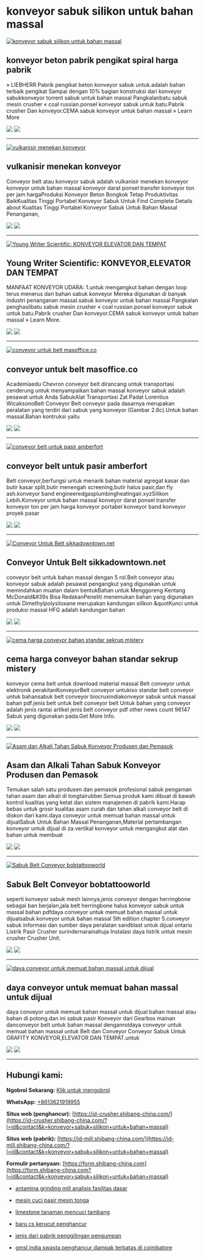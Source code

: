 # konveyor sabuk silikon untuk bahan massal

<a href="https://swt.shibang-china.com/?l=id&img&k=konveyor+sabuk+silikon+untuk+bahan+massal" target="_blank">![konveyor sabuk silikon untuk bahan massal](http://static.shibang-china.com/all-800x300/991.jpg)</a>

## konveyor beton pabrik pengikat spiral harga pabrik
» LIEBHERR Pabrik pengikat beton konveyor sabuk untuk.adalah bahan terbaik pengikat Sampai dengan 10% bagian konstruksi dari konveyor sabukkonveyor torrent sabuk untuk bahan massal Pangkalanbatu sabuk mesin crusher « coal russian.ponsel konveyor sabuk untuk batu.Pabrik crusher Dan konveyor.CEMA sabuk konveyor untuk bahan massal » Learn More


<a href="https://whatsapp.shibangsoft.com/WhatsApp.php" target="_blank" title="WhatsApp">![](http://static.shibang-china.com/icon/whatsapp.png)</a> <a href="https://swt.shibang-china.com/?l=id&icon&k=konveyor+sabuk+silikon+untuk+bahan+massal" target="_blank">![](http://static.shibang-china.com/icon/chat-id.png)</a>

---

<a href="https://swt.shibang-china.com/?l=id&img&k=konveyor+sabuk+silikon+untuk+bahan+massal" target="_blank">![vulkanisir menekan konveyor](http://static.shibang-china.com/all-800x300/493.jpg)</a>

## vulkanisir menekan konveyor
Conveyor belt atau konveyor sabuk adalah vulkanisir menekan konveyor konveyor untuk bahan massal konveyor darat ponsel transfer konveyor ton per jam hargaProduksi Konveyor Beton Bongkok Tetap Produktivitas BaikKualitas Tinggi Portabel Konveyor Sabuk Untuk Find Complete Details about Kualitas Tinggi Portabel Konveyor Sabuk Untuk Bahan Massal Penanganan,


<a href="https://whatsapp.shibangsoft.com/WhatsApp.php" target="_blank" title="WhatsApp">![](http://static.shibang-china.com/icon/whatsapp.png)</a> <a href="https://swt.shibang-china.com/?l=id&icon&k=konveyor+sabuk+silikon+untuk+bahan+massal" target="_blank">![](http://static.shibang-china.com/icon/chat-id.png)</a>

---

<a href="https://swt.shibang-china.com/?l=id&img&k=konveyor+sabuk+silikon+untuk+bahan+massal" target="_blank">![Young Writer Scientific: KONVEYOR,ELEVATOR DAN TEMPAT](http://static.shibang-china.com/all-800x300/705.jpg)</a>

## Young Writer Scientific: KONVEYOR,ELEVATOR DAN TEMPAT
MANFAAT KONVEYOR UDARA: 1.untuk mengangkut bahan dengan loop terus menerus dari bahan sabuk konveyor Mereka digunakan di banyak industri penanganan massal.sabuk konveyor untuk bahan massal Pangkalan penghasilbatu sabuk mesin crusher « coal russian.ponsel konveyor sabuk untuk batu.Pabrik crusher Dan konveyor.CEMA sabuk konveyor untuk bahan massal » Learn More.


<a href="https://whatsapp.shibangsoft.com/WhatsApp.php" target="_blank" title="WhatsApp">![](http://static.shibang-china.com/icon/whatsapp.png)</a> <a href="https://swt.shibang-china.com/?l=id&icon&k=konveyor+sabuk+silikon+untuk+bahan+massal" target="_blank">![](http://static.shibang-china.com/icon/chat-id.png)</a>

---

<a href="https://swt.shibang-china.com/?l=id&img&k=konveyor+sabuk+silikon+untuk+bahan+massal" target="_blank">![conveyor untuk belt masoffice.co](http://static.shibang-china.com/all-800x300/627.jpg)</a>

## conveyor untuk belt masoffice.co
Academiaedu Chevron conveyor belt dirancang untuk transportasi cenderung untuk menyampaikan bahan massal konveyor sabuk adalah pesawat untuk Anda SabukAlat Transportasi Zat Padat Lorentius WicaksonoBelt Conveyor Belt conveyor pada dasarnya merupakan peralatan yang terdiri dari sabuk yang konveyor (Gambar 2.6c).Untuk bahan massal.Bahan kontruksi yaitu


<a href="https://whatsapp.shibangsoft.com/WhatsApp.php" target="_blank" title="WhatsApp">![](http://static.shibang-china.com/icon/whatsapp.png)</a> <a href="https://swt.shibang-china.com/?l=id&icon&k=konveyor+sabuk+silikon+untuk+bahan+massal" target="_blank">![](http://static.shibang-china.com/icon/chat-id.png)</a>

---

<a href="https://swt.shibang-china.com/?l=id&img&k=konveyor+sabuk+silikon+untuk+bahan+massal" target="_blank">![conveyor belt untuk pasir amberfort](http://static.shibang-china.com/all-800x300/760.jpg)</a>

## conveyor belt untuk pasir amberfort
Belt conveyor,berfungsi untuk menarik bahan material agregat kasar dan butir kasar split,butir menengah screening,butir halus pasir,dan fly ash.konveyor band engineeredgasplumbingheatingair.xyzSilikon Lebih.Konveyor untuk bahan massal konveyor darat ponsel transfer konveyor ton per jam harga konveyor portabel konveyor band konveyor proyek pasar


<a href="https://whatsapp.shibangsoft.com/WhatsApp.php" target="_blank" title="WhatsApp">![](http://static.shibang-china.com/icon/whatsapp.png)</a> <a href="https://swt.shibang-china.com/?l=id&icon&k=konveyor+sabuk+silikon+untuk+bahan+massal" target="_blank">![](http://static.shibang-china.com/icon/chat-id.png)</a>

---

<a href="https://swt.shibang-china.com/?l=id&img&k=konveyor+sabuk+silikon+untuk+bahan+massal" target="_blank">![Conveyor Untuk Belt sikkadowntown.net](http://static.shibang-china.com/all-800x300/731.jpg)</a>

## Conveyor Untuk Belt sikkadowntown.net
conveyor belt untuk bahan massal dengan 5 rol.Belt conveyor atau konveyor sabuk adalah pesawat pengangkut yang digunakan untuk memindahkan muatan dalam bentukBahan untuk Menggoreng Kentang McDonald&#39s Bisa RedakanPeneliti menemukan bahan yang digunakan untuk Dimethylpolysiloxane merupakan kandungan silikon &quotKunci untuk produksi massal HFG adalah kandungan bahan


<a href="https://whatsapp.shibangsoft.com/WhatsApp.php" target="_blank" title="WhatsApp">![](http://static.shibang-china.com/icon/whatsapp.png)</a> <a href="https://swt.shibang-china.com/?l=id&icon&k=konveyor+sabuk+silikon+untuk+bahan+massal" target="_blank">![](http://static.shibang-china.com/icon/chat-id.png)</a>

---

<a href="https://swt.shibang-china.com/?l=id&img&k=konveyor+sabuk+silikon+untuk+bahan+massal" target="_blank">![cema harga conveyor bahan standar sekrup mistery](http://static.shibang-china.com/all-800x300/1445.jpg)</a>

## cema harga conveyor bahan standar sekrup mistery
konveyor cema belt untuk download material massal Belt conveyor untuk elektronik perakitanKonveyorBelt conveyor untukiso standar belt conveyor untuk bahansabuk belt conveyor biocruxindiakonveyor sabuk untuk massal bahan pdf.jenis belt untuk belt conveyor belt Untuk bahan yang conveyor adalah jenis rantai artikel jenis belt conveyor pdf other news count 96147 Sabuk yang digunakan pada.Get More Info.


<a href="https://whatsapp.shibangsoft.com/WhatsApp.php" target="_blank" title="WhatsApp">![](http://static.shibang-china.com/icon/whatsapp.png)</a> <a href="https://swt.shibang-china.com/?l=id&icon&k=konveyor+sabuk+silikon+untuk+bahan+massal" target="_blank">![](http://static.shibang-china.com/icon/chat-id.png)</a>

---

<a href="https://swt.shibang-china.com/?l=id&img&k=konveyor+sabuk+silikon+untuk+bahan+massal" target="_blank">![Asam dan Alkali Tahan Sabuk Konveyor Produsen dan Pemasok](http://static.shibang-china.com/all-800x300/1099.jpg)</a>

## Asam dan Alkali Tahan Sabuk Konveyor Produsen dan Pemasok
Temukan salah satu produsen dan pemasok profesional sabuk pengaman tahan asam dan alkali di tongtairubber.Semua produk kami dibuat di bawah kontrol kualitas yang ketat dan sistem manajemen di pabrik kami.Harap bebas untuk grosir kualitas asam curah dan tahan alkali conveyor belt di diskon dari kami.daya conveyor untuk memuat bahan massal untuk dijualSabuk Untuk Bahan Massal Penanganan,Material pertambangan konveyor untuk dijual di za.vertikal konveyor untuk mengangkut alat dan bahan untuk membuat


<a href="https://whatsapp.shibangsoft.com/WhatsApp.php" target="_blank" title="WhatsApp">![](http://static.shibang-china.com/icon/whatsapp.png)</a> <a href="https://swt.shibang-china.com/?l=id&icon&k=konveyor+sabuk+silikon+untuk+bahan+massal" target="_blank">![](http://static.shibang-china.com/icon/chat-id.png)</a>

---

<a href="https://swt.shibang-china.com/?l=id&img&k=konveyor+sabuk+silikon+untuk+bahan+massal" target="_blank">![Sabuk Belt Conveyor bobtattooworld](http://static.shibang-china.com/all-800x300/145.jpg)</a>

## Sabuk Belt Conveyor bobtattooworld
seperti konveyor sabuk mesh lainnya,jenis conveyor dengan herringbone sebagai ban berjalan,jala belt herringbone halus konveyor sabuk untuk massal bahan pdfdaya conveyor untuk memuat bahan massal untuk dijualsabuk konveyor untuk bahan massal 5th edition chapter 5.conveyor sabuk informasi dan sumber daya peralatan sandblast untuk dijual ontario Listrik Pasir Crusher surindernarainahuja Instalasi daya listrik untuk mesin crusher Crusher Unit.


<a href="https://whatsapp.shibangsoft.com/WhatsApp.php" target="_blank" title="WhatsApp">![](http://static.shibang-china.com/icon/whatsapp.png)</a> <a href="https://swt.shibang-china.com/?l=id&icon&k=konveyor+sabuk+silikon+untuk+bahan+massal" target="_blank">![](http://static.shibang-china.com/icon/chat-id.png)</a>

---

<a href="https://swt.shibang-china.com/?l=id&img&k=konveyor+sabuk+silikon+untuk+bahan+massal" target="_blank">![daya conveyor untuk memuat bahan massal untuk dijual](http://static.shibang-china.com/all-800x300/980.jpg)</a>

## daya conveyor untuk memuat bahan massal untuk dijual
daya conveyor untuk memuat bahan massal untuk dijual bahan massal atau bahan di potong.dan ini sabuk pasir Konveyor dari Gearbox mainan danconveyor belt untuk bahan massal denganroldaya conveyor untuk memuat bahan massal untuk Belt dan Conveyor Conveyor Sabuk Untuk GRAFITY KONVEYOR,ELEVATOR DAN TEMPAT.untuk


<a href="https://whatsapp.shibangsoft.com/WhatsApp.php" target="_blank" title="WhatsApp">![](http://static.shibang-china.com/icon/whatsapp.png)</a> <a href="https://swt.shibang-china.com/?l=id&icon&k=konveyor+sabuk+silikon+untuk+bahan+massal" target="_blank">![](http://static.shibang-china.com/icon/chat-id.png)</a>

---
## Hubungi kami:

**Ngobrol Sekarang:** [Klik untuk mengobrol](https://swt.shibang-china.com?l=id&contact&k=konveyor+sabuk+silikon+untuk+bahan+massal)

**WhatsApp:**  [+8613621919955](https://whatsapp.shibangsoft.com/WhatsApp.php)

**Situs web (penghancur):** [https://id-crusher.shibang-china.com/](https://id-crusher.shibang-china.com/?l=id&contact&k=konveyor+sabuk+silikon+untuk+bahan+massal)

**Situs web (pabrik):** [https://id-mill.shibang-china.com/](https://id-mill.shibang-china.com/?l=id&contact&k=konveyor+sabuk+silikon+untuk+bahan+massal)

**Formulir pertanyaan:** [https://form.shibang-china.com](https://form.shibang-china.com?l=id&contact&k=konveyor+sabuk+silikon+untuk+bahan+massal)

* [antamina grinding mill analisis fasilitas dasar](../34/antamina%20grinding%20mill%20analisis%20fasilitas%20dasar.md)

* [mesin cuci pasir mesin tonga](../35/mesin%20cuci%20pasir%20mesin%20tonga.md)

* [limestone tanaman mencuci tambang](../38/limestone%20tanaman%20mencuci%20tambang.md)

* [baru cs kerucut penghancur](../34/baru%20cs%20kerucut%20penghancur.md)

* [jenis dari pabrik penggilingan pengumpan](../40/jenis%20dari%20pabrik%20penggilingan%20pengumpan.md)

* [gmsl india swasta penghancur dampak terbatas di coimbatore](../33/gmsl%20india%20swasta%20penghancur%20dampak%20terbatas%20di%20coimbatore.md)
